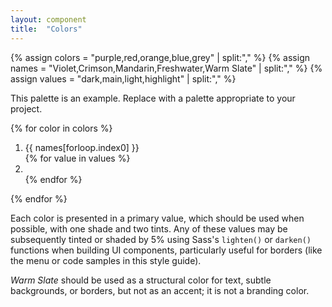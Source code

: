 ```yaml
---
layout: component
title:  "Colors"
---
```


{% assign colors = "purple,red,orange,blue,grey" | split:"," %}
{% assign names = "Violet,Crimson,Mandarin,Freshwater,Warm Slate" | split:"," %}
{% assign values = "dark,main,light,highlight" | split:"," %}

This palette is an example. Replace with a palette appropriate to your project.

<div class="styleguide-swatches">
  {% for color in colors %}
  <ol class="{{ color }}">
    <li class="title">
      {{ names[forloop.index0] }}
    </li>
    {% for value in values %}
      <li class="{{ value }}">
        <span></span>
        <div class="accent high"></div>
        <div class="accent low"></div>
      </li>
    {% endfor %}
  </ol>
  {% endfor %}
</div>

Each color is presented in a primary value, which should be used when possible,
with one shade and two tints. Any of these values may be subsequently tinted or
shaded by 5% using Sass's `lighten()` or `darken()` functions when building UI
components, particularly useful for borders (like the menu or code samples in
this style guide).

_Warm Slate_ should be used as a structural color for text, subtle backgrounds,
or borders, but not as an accent; it is not a branding color.
